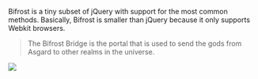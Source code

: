 Bifrost is a tiny subset of jQuery with support for the most common methods.
Basically, Bifrost is smaller than jQuery because it only supports Webkit browsers.

> The Bifrost Bridge is the portal that is used to send the gods from Asgard to other realms in the universe.

<img src="http://f.cl.ly/items/2F1F3A3U1Y1f2y140L1j/bifrost.jpg" />

